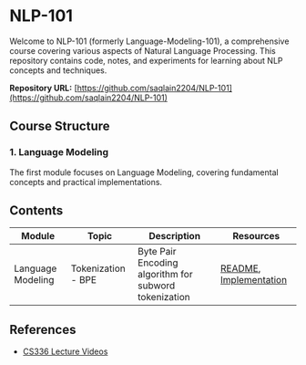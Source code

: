 


# NLP-101

Welcome to NLP-101 (formerly Language-Modeling-101), a comprehensive course covering various aspects of Natural Language Processing. This repository contains code, notes, and experiments for learning about NLP concepts and techniques.

**Repository URL:** [https://github.com/saqlain2204/NLP-101](https://github.com/saqlain2204/NLP-101)

## Course Structure

### 1. Language Modeling
The first module focuses on Language Modeling, covering fundamental concepts and practical implementations.

## Contents

| Module | Topic | Description | Resources |
|--------|-------|-------------|-----------|
| Language Modeling | Tokenization - BPE | Byte Pair Encoding algorithm for subword tokenization | [README](docs/Language-Modeling/Tokenization/BPE/README.md), [Implementation](docs/Language-Modeling/Tokenization/BPE/bpe.py) |

## References

- [CS336 Lecture Videos](https://www.youtube.com/playlist?list=PLoROMvodv4rO1NB9TD4iUZ3q8h6KP2RrT)

